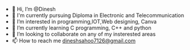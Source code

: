 - 👋 Hi, I’m @Dinesh
- 🏫 I'm currently pursuing Diploma in Electronic and Telecommunication
- 👀 I’m interested in programming,IOT,Web designing, Canva
- 🌱 I’m currently learning C programming, C++ and python
- 💞️ I’m looking to collaborate on any of my insterested areas
- 📫 How to reach me dineshsahoo7126@gmail.com

<!---
Dinesh7126/Dinesh7126 is a ✨ special ✨ repository because its `README.md` (this file) appears on your GitHub profile.
You can click the Preview link to take a look at your changes.
--->
